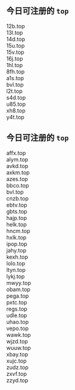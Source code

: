 
## 今日可注册的 `top`
>
12b.top   
13l.top   
14d.top   
15u.top   
15v.top   
16j.top   
1hl.top   
8fh.top   
a1s.top   
bvl.top   
l2t.top   
s4d.top   
u85.top   
xh8.top   
y4t.top   


## 今日可注册的 `top`
>
affx.top   
alym.top   
avkd.top   
axkm.top   
azes.top   
bbco.top   
bvl.top   
cnzb.top   
ebtv.top   
gbts.top   
hajp.top   
helk.top   
hncm.top   
hxlk.top   
ipop.top   
jahy.top   
kexh.top   
lolo.top   
ltyn.top   
lykj.top   
mwyy.top   
obam.top   
pega.top   
pxtc.top   
regs.top   
udle.top   
uhao.top   
vepo.top   
wawk.top   
wjzd.top   
wuuw.top   
xbay.top   
xujc.top   
zudz.top   
zxvf.top   
zzyd.top   

